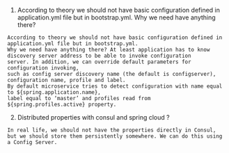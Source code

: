 1.  According to theory we should not have basic configuration defined in application.yml file but in bootstrap.yml. Why we need have anything there?

```
According to theory we should not have basic configuration defined in application.yml file but in bootstrap.yml. 
Why we need have anything there? At least application has to know discovery server address to be able to invoke configuration 
server. In addition, we can override default parameters for configuration invoking, 
such as config server discovery name (the default is configserver), configuration name, profile and label. 
By default microservice tries to detect configuration with name equal to ${spring.application.name}, 
label equal to ‘master’ and profiles read from ${spring.profiles.active} property.
```
2.  Distributed properties with consul and spring cloud ? 

```
In real life, we should not have the properties directly in Consul, but we should store them persistently somewhere. We can do this using a Config Server.
```
